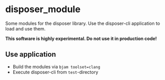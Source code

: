 # disposer_module
Some modules for the disposer library. Use the disposer-cli application to load
and use them.

<b>This software is highly experimental. Do not use it in production code!</b>

## Use application

- Build the modules via `bjam toolset=clang`
- Execute disposer-cli from `test`-directory
